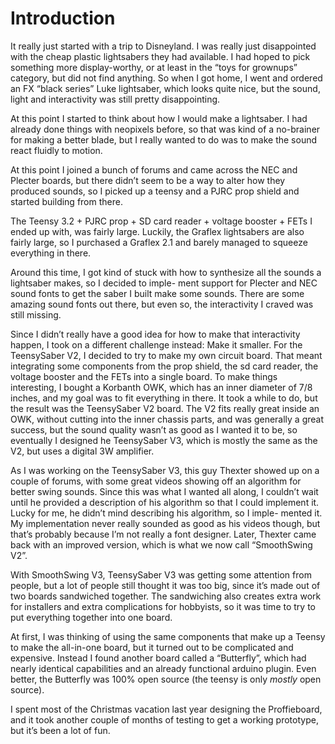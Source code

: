 # Introduction

It really just started with a trip to Disneyland. I was really just disappointed with the cheap plastic lightsabers they had available. I had hoped to pick something more display-worthy, or at least in the “toys for grownups” category, but did not find anything. So when I got home, I went and ordered an FX “black series” Luke lightsaber, which looks quite nice, but the sound, light and interactivity was still pretty disappointing.

At this point I started to think about how I would make a lightsaber. I had already done things with neopixels before, so that was kind of a no-brainer for making a better blade, but I really wanted to do was to make the sound react fluidly to motion.

At this point I joined a bunch of forums and came across the NEC and Plecter boards, but there didn’t seem to be a way to alter how they produced sounds, so I picked up a teensy and a PJRC prop shield and started building from there.

The Teensy 3.2 + PJRC prop + SD card reader + voltage booster + FETs I ended up with, was fairly large. Luckily, the Graflex lightsabers are also fairly large, so I purchased a Graflex 2.1 and barely managed to squeeze everything in there.

Around this time, I got kind of stuck with how to synthesize all the sounds a lightsaber makes, so I decided to imple- ment support for Plecter and NEC sound fonts to get the saber I built make some sounds. There are some amazing sound fonts out there, but even so, the interactivity I craved was still missing.

Since I didn’t really have a good idea for how to make that interactivity happen, I took on a different challenge instead: Make it smaller. For the TeensySaber V2, I decided to try to make my own circuit board. That meant integrating some components from the prop shield, the sd card reader, the voltage booster and the FETs into a single board. To make things interesting, I bought a Korbanth OWK, which has an inner diameter of 7/8 inches, and my goal was to fit everything in there. It took a while to do, but the result was the TeensySaber V2 board. The V2 fits really great inside an OWK, without cutting into the inner chassis parts, and was generally a great success, but the sound quality wasn’t as good as I wanted it to be, so eventually I designed he TeensySaber V3, which is mostly the same as the V2, but uses a digital 3W amplifier.

As I was working on the TeensySaber V3, this guy Thexter showed up on a couple of forums, with some great videos showing off an algorithm for better swing sounds. Since this was what I wanted all along, I couldn’t wait until he provided a description of his algorithm so that I could implement it. Lucky for me, he didn’t mind describing his algorithm, so I imple- mented it. My implementation never really sounded as good as his videos though, but that’s probably because I’m not really a font designer. Later, Thexter came back with an improved version, which is what we now call “SmoothSwing V2”.

With SmoothSwing V3, TeensySaber V3 was getting some attention from people, but a lot of people still thought it was too big, since it’s made out of two boards sandwiched together. The sandwiching also creates extra work for installers and extra complications for hobbyists, so it was time to try to put everything together into one board.

At first, I was thinking of using the same components that make up a Teensy to make the all-in-one board, but it turned out to be complicated and expensive. Instead I found another board called a “Butterfly”, which had nearly identical capabilities and an already functional arduino plugin. Even better, the Butterfly was 100% open source (the teensy is only *mostly* open source).

I spent most of the Christmas vacation last year designing the Proffieboard, and it took another couple of months of testing to get a working prototype, but it’s been a lot of fun.
